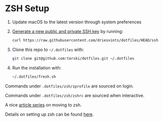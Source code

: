 # ZSH Setup

1. Update macOS to the latest version through system preferences
2. [Generate a new public and private SSH key](https://docs.github.com/en/github/authenticating-to-github/generating-a-new-ssh-key-and-adding-it-to-the-ssh-agent) by running:

   ```zsh
   curl https://raw.githubusercontent.com/driesvints/dotfiles/HEAD/ssh.sh | sh -s "<your-email-address>"
   ```

3. Clone this repo to `~/.dotfiles` with:

    ```zsh
    git clone git@github.com:terski/dotfiles.git ~/.dotfiles
    ```

4. Run the installation with:

    ```zsh
    ~/.dotfiles/fresh.sh
    ```

Commands under `.dotfiles/zsh/zprofile` are sourced on login.

Commands under `.dotfiles/zsh/zshrc` are sourced when interactive.

A nice [article series](https://scriptingosx.com/2019/06/moving-to-zsh/) on moving to zsh.

Details on setting up zsh can be found [here](https://unix.stackexchange.com/questions/71253/what-should-shouldnt-go-in-zshenv-zshrc-zlogin-zprofile-zlogout).

